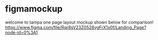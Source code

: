 # figmamockup
welcome to tampa one page layout mockup shown below for comparison!
https://www.figma.com/file/Rqr8sV23Z0528vgFrX1x0f/Landing_Page?node-id=0%3A1
